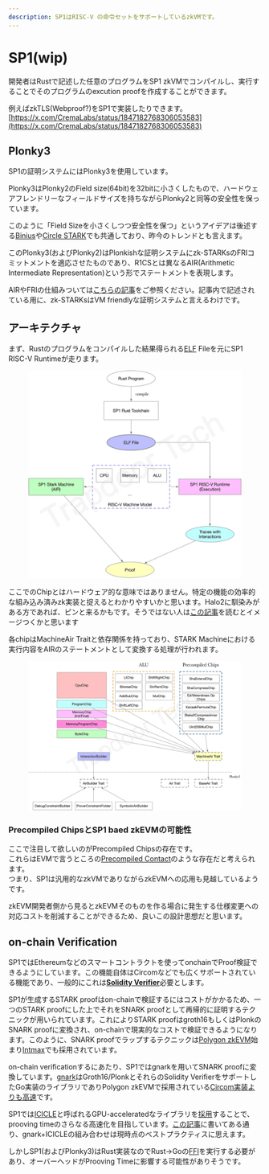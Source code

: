 ```yaml
---
description: SP1はRISC-V の命令セットをサポートしているzkVMです。
---
```


# SP1(wip)

開発者はRustで記述した任意のプログラムをSP1 zkVMでコンパイルし、実行することでそのプログラムのexcution proofを作成することができます。

例えばzkTLS(Webproof?)をSP1で実装したりできます。[https://x.com/CremaLabs/status/1847182768306053583](https://x.com/CremaLabs/status/1847182768306053583)

## Plonky3

SP1の証明システムにはPlonky3を使用しています。

Plonky3はPlonky2のField size(64bit)を32bitに小さくしたもので、ハードウェアフレンドリーなフィールドサイズを持ちながらPlonky2と同等の安全性を保っています。

このように「Field Sizeを小さくしつつ安全性を保つ」というアイデアは後述する[Binius](https://vitalik.eth.limo/general/2024/04/29/binius.html)や[Circle STARK](https://vitalik.eth.limo/general/2024/07/23/circlestarks.html)でも共通しており、昨今のトレンドとも言えます。

このPlonky3(およびPlonky2)はPlonkishな証明システムにzk-STARKsのFRIコミットメントを適応させたものであり、R1CSとは異なるAIR(Arithmetic Intermediate Representation)という形でステートメントを表現します。

AIRやFRIの仕組みついては[こちらの記事](https://zenn.dev/qope/articles/8d60f77e3a7630#stark%E3%81%A8%E3%81%AF)をご参照ください。記事内で記述されている用に、zk-STARKsはVM friendlyな証明システムと言えるわけです。

## アーキテクチャ

まず、Rustのプログラムをコンパイルした結果得られる[ELF](https://ja.wikipedia.org/wiki/Executable\_and\_Linkable\_Format) Fileを元にSP1 RISC-V Runtimeが走ります。

<figure><img src="../../.gitbook/assets/image.png" alt=""><figcaption></figcaption></figure>

ここでのChipとはハードウェア的な意味ではありません。特定の機能の効率的な組み込み済みzk実装と捉えるとわかりやすいかと思います。Halo2に馴染みがある方であれば、ピンと来るかもです。そうではない人は[この記事](https://trapdoortech.medium.com/zero-knowledge-proof-a-guide-to-halo2-source-code-9be0cf792f18)を読むとイメージつくかと思います



各chipはMachineAir Traitと依存関係を持っており、STARK Machineにおける実行内容をAIRのステートメントとして変換する処理が行われます。

<figure><img src="../../.gitbook/assets/image (1).png" alt=""><figcaption></figcaption></figure>

### Precompiled ChipsとSP1 baed zkEVMの可能性

ここで注目して欲しいのがPrecompiled Chipsの存在です。\
これらはEVMで言うところの[Precompiled Contact](https://www.evm.codes/precompiled)のような存在だと考えられます。\
つまり、SP1は汎用的なzkVMでありながらzkEVMへの応用も見越しているようです。

zkEVM開発者側から見るとzkEVMそのものを作る場合に発生する仕様変更への対応コストを削減することができるため、良いこの設計思想だと思います。

## **on-chain Verification**

SP1ではEthereumなどのスマートコントラクトを使ってonchainでProof検証できるようにしています。この機能自体はCircomなどでも広くサポートされている機能であり、一般的にこれは[**Solidity Verifier**](https://docs.succinct.xyz/onchain-verification/solidity-sdk.html)必要とします。

SP1が生成するSTARK proofはon-chainで検証するにはコストがかかるため、一つのSTARK proofにした上でそれをSNARK proofとして再帰的に証明するテクニックが用いられています。これによりSTARK proofはgroth16もしくはPlonkのSNARK proofに変換され、on-chainで現実的なコストで検証できるようになります。このように、SNARK proofでラップするテクニックは[Polygon zkEVM](https://docs.polygon.technology/zkEVM/concepts/circom-intro-brief/#what-is-circom)始まり[Intmax](https://github.com/InternetMaximalism/intmax2-mining/blob/main/gnark-server/README.md?plain=1#L3)でも採用されています。

on-chain verificationするにあたり、SP1ではgnarkを用いてSNARK proofに変換しています。[gnark](https://github.com/Consensys/gnark)はGroth16/PlonkとそれらのSolidity VerifierをサポートしたGo実装のライブラリでありPolygon zkEVMで採用されている[Circom実装よりも高速](https://docs.gnark.consensys.io/overview#whats-gnark)です。

SP1では[ICICLE](https://github.com/ingonyama-zk/icicle)と呼ばれるGPU-acceleratedなライブラリを[採用](https://github.com/succinctlabs/sp1/blob/dev/crates/recursion/gnark-ffi/go/go.mod#L18)することで、prooving timeのさらなる高速化を目指しています。[この記事](https://medium.com/@ingonyama/user-guide-zk-acceleration-of-gnark-using-icicle-381f4efd13e4)に書いてある通り、gnark+ICICLEの組み合わせは現時点のベストプラクティスに思えます。

しかしSP1(およびPlonky3)はRust実装なのでRust->Goの[FFI](https://ja.wikipedia.org/wiki/Foreign\_function\_interface)を実行する必要があり、オーバーヘッドがProoving Timeに影響する可能性がありそうです。




